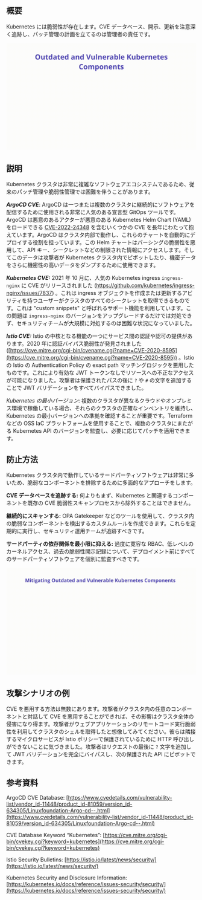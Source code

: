 ## 概要
Kubernetes には脆弱性が存在します。CVE データベース、開示、更新を注意深く追跡し、パッチ管理の計画を立てるのは管理者の責任です。

![Vulnerable Components - Illustration](/assets/images/K10-2022.gif)

## 説明

Kubernetes クラスタは非常に複雑なソフトウェアエコシステムであるため、従来のパッチ管理や脆弱性管理では困難を伴うことがあります。

***ArgoCD CVE***: ArgoCD は一つまたは複数のクラスタに継続的にソフトウェアを配信するために使用される非常に人気のある宣言型 GitOps ツールです。ArgoCD は悪意のあるアクターが悪意のある Kubernetes Helm Chart (YAML) をロードできる [CVE-2022-24348](https://cve.mitre.org/cgi-bin/cvename.cgi?name=CVE-2022-24348) を含むいくつかの CVE を長年にわたって抱えています。ArgoCD はクラスタ内部で動作し、これらのチャートを自動的にデプロイする役割を担っています。この Helm チャートはパーシングの脆弱性を悪用して、API キー、シークレットなどの制限された情報にアクセスします。そしてこのデータは攻撃者が Kubernetes クラスタ内でピボットしたり、機密データをさらに機密性の高いデータをダンプするために使用できます。

***Kubernetes CVE:*** 2021 年 10 月に、人気の Kubernetes ingress `ingress-nginx` に CVE がリリースされました (https://github.com/kubernetes/ingress-nginx/issues/7837) 。これは ingress オブジェクトを作成または更新するアビリティを持つユーザーがクラスタのすべてのシークレットを取得できるものです。これは "custom snippets" と呼ばれるサポート機能を利用しています。この問題は `ingress-nginx` のバージョンをアップグレードするだけでは対処できず、セキュリティチームが大規模に対処するのは困難な状況になっていました。

***Istio CVE:*** Istio の中核となる機能の一つにサービス間の認証や認可の提供があります。2020 年に認証バイパス脆弱性が発見されました ([https://cve.mitre.org/cgi-bin/cvename.cgi?name=CVE-2020-8595](https://cve.mitre.org/cgi-bin/cvename.cgi?name=CVE-2020-8595)) 。Istio の Istio の Authentication Policy の exact path マッチングロジックを悪用したものです。これにより有効な JWT トークンなしでリソースへの不正なアクセスが可能になりました。攻撃者は保護されたパスの後に `?` や `#` の文字を追加することで JWT バリデーションをすべてバイパスできました。

*Kubernetes の最小バージョン*: 複数のクラスタが異なるクラウドやオンプレミス環境で稼働している場合、それらのクラスタの正確なインベントリを維持し、Kubernetes の最小バージョンへの準拠を確認することが重要です。Terraform などの OSS IaC プラットフォームを使用することで、複数のクラスタにまたがる Kubernetes API のバージョンを監査し、必要に応じてパッチを適用できます。

## 防止方法

Kubernetes クラスタ内で動作しているサードパーティソフトウェアは非常に多いため、脆弱なコンポーネントを排除するために多面的なアプローチをします。

**CVE データベースを追跡する:** 何よりもまず、Kubernetes と関連するコンポーネントを既存の CVE 脆弱性スキャンプロセスから除外することはできません。

**継続的にスキャンする:** OPA Gatekeeper などのツールを使用して、クラスタ内の脆弱なコンポーネントを検出するカスタムルールを作成できます。これらを定期的に実行し、セキュリティ運用チームが追跡すべきです。

**サードパーティの依存関係を最小限に抑える:** 過度に寛容な RBAC、低レベルのカーネルアクセス、過去の脆弱性開示記録について、デプロイメント前にすべてのサードパーティソフトウェアを個別に監査すべきです。

![Vulnerable Components - Mitigations](/assets/images/K10-2022-mitigation.gif)

## 攻撃シナリオの例

CVE を悪用する方法は無数にあります。攻撃者がクラスタ内の任意のコンポーネントと対話して CVE を悪用することができれば、その影響はクラスタ全体の侵害になり得ます。攻撃者がウェブアプリケーションのリモートコード実行脆弱性を利用してクラスタのシェルを取得したと想像してみてください。彼らは隣接するマイクロサービスが Istio ポリシーで保護されているために HTTP 呼び出しができないことに気づきました。攻撃者はリクエストの最後に `?` 文字を追加して JWT バリデーションを完全にバイパスし、次の保護された API にピボットできます。

## 参考資料

ArgoCD CVE Database: [https://www.cvedetails.com/vulnerability-list/vendor_id-11448/product_id-81059/version_id-634305/Linuxfoundation-Argo-cd--.html](https://www.cvedetails.com/vulnerability-list/vendor_id-11448/product_id-81059/version_id-634305/Linuxfoundation-Argo-cd--.html)

CVE Database Keyword “Kubernetes”: [https://cve.mitre.org/cgi-bin/cvekey.cgi?keyword=kubernetes](https://cve.mitre.org/cgi-bin/cvekey.cgi?keyword=kubernetes)

Istio Security Bulletins: [https://istio.io/latest/news/security/](https://istio.io/latest/news/security/)

Kubernetes Security and Disclosure Information: [https://kubernetes.io/docs/reference/issues-security/security/](https://kubernetes.io/docs/reference/issues-security/security/)
